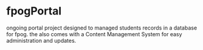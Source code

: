 # fpogPortal
ongoing portal project designed to managed students records in a database for fpog. the also comes with a Content Management System for easy administration and updates.
